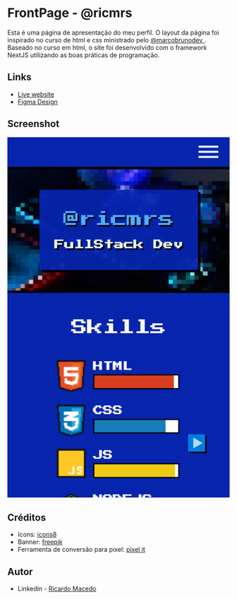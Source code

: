 # FrontPage - @ricmrs

Esta é uma página de apresentação do meu perfil. O layout da página foi inspirado no curso de html e css ministrado pelo [@marcobrunodev ](https://github.com/marcobrunodev).
Baseado no curso em html, o site foi desenvolvido com o framework NextJS utilizando as boas práticas de programação. 

## Links

- [Live website](https://frontpage-lime.vercel.app/)
- [Figma Design](https://www.figma.com/community/file/1307107053854601336)

## Screenshot

![](./public/screenshot.png)

## Créditos
- Icons: [icons8](https://icons8.com.br/)
- Banner: [freepik](https://br.freepik.com/fotos-gratis/vista-da-configuracao-e-do-controlador-de-teclado-para-jogos-de-neon-iluminado_29342308.htm#query=tecnologia%20games&position=21&from_view=search&track=ais_)
- Ferramenta de conversão para pixel: [pixel it](https://giventofly.github.io/pixelit/)

## Autor

- Linkedin - [Ricardo Macedo](https://www.linkedin.com/in/ricardo-macedo-rosa-silva-bbbb22196/)
